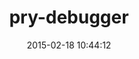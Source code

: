 ---
layout: post
title:  "pry-debugger"
repo:   "nixme/pry-debugger"
date:   2015-02-18 10:44:12
gemurl: https://github.com/nixme/pry-debugger
---
